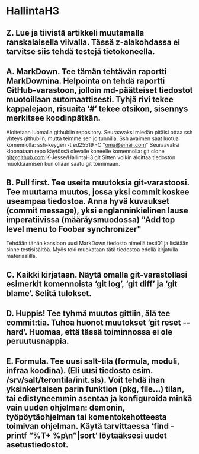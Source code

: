# HallintaH3

## Z. Lue ja tiivistä artikkeli muutamalla ranskalaisella viivalla. Tässä z-alakohdassa ei tarvitse siis tehdä testejä tietokoneella.

## A. MarkDown. Tee tämän tehtävän raportti MarkDownina. Helpointa on tehdä raportti GitHub-varastoon, jolloin md-päätteiset tiedostot muotoillaan automaattisesti. Tyhjä rivi tekee kappalejaon, risuaita ‘#’ tekee otsikon, sisennys merkitsee koodinpätkän.

Aloitetaan luomalla githubiin repository. Seuraavaksi miedän pitäisi ottaa ssh yhteys githubiin, mutta teimme sen jo tunnilla. Ssh avaimen saat luotua komennolla:
	ssh-keygen -t ed25519 -C "oma@email.com"
Seuraavaksi kloonataan repo käytössä olevalle koneelle komennolla:
	git clone git@github.com:K-Jesse/HallintaH3.git
Sitten voikin aloittaa tiedoston muokkaamisen kun ollaan saatu git toimimaan.

## B. Pull first. Tee useita muutoksia git-varastoosi. Tee muutama muutos, jossa yksi commit koskee useampaa tiedostoa. Anna hyvä kuvaukset (commit message), yksi englanninkielinen lause imperatiivissa (määräysmuodossa) "Add top level menu to Foobar synchronizer"

Tehdään tähän kansioon uusi MarkDown tiedosto nimellä testi01 ja lisätään sinne testisisältöä. Myös toki muokataan tätä tiedostoa edellä kirjatulla materiaalilla.

## C. Kaikki kirjataan. Näytä omalla git-varastollasi esimerkit komennoista ‘git log’, ‘git diff’ ja ‘git blame’. Selitä tulokset.



## D. Huppis! Tee tyhmä muutos gittiin, älä tee commit:tia. Tuhoa huonot muutokset ‘git reset --hard’. Huomaa, että tässä toiminnossa ei ole peruutusnappia.

## E. Formula. Tee uusi salt-tila (formula, moduli, infraa koodina). (Eli uusi tiedosto esim. /srv/salt/terontila/init.sls). Voit tehdä ihan yksinkertaisen parin funktion (pkg, file...) tilan, tai edistyneemmin asentaa ja konfiguroida minkä vain uuden ohjelman: demonin, työpöytäohjelman tai komentokehotteesta toimivan ohjelman. Käytä tarvittaessa ‘find -printf “%T+ %p\n”|sort’ löytääksesi uudet asetustiedostot.

